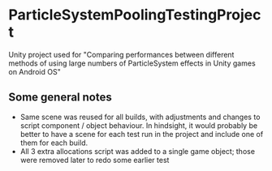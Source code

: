 # ParticleSystemPoolingTestingProject
Unity project used for "Comparing performances between different methods of using large numbers of ParticleSystem effects in Unity games on Android OS"

## Some general notes

- Same scene was reused for all builds, with adjustments and changes to script component / object behaviour. In hindsight, it would probably be better to have a scene for each test run in the project and include one of them for each build.
- All 3 extra allocations script was added to a single game object; those were removed later to redo some earlier test
